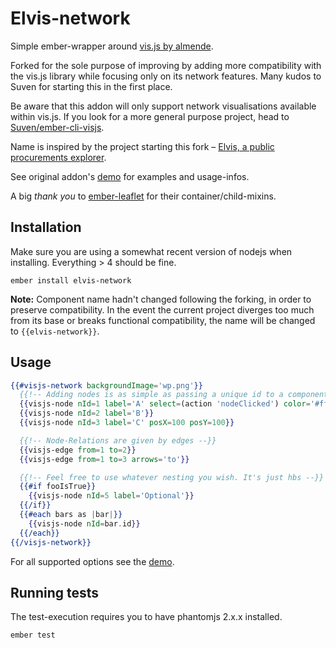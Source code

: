 # Elvis-network 

Simple ember-wrapper around [vis.js by almende](https://github.com/almende/vis).

Forked for the sole purpose of improving by adding more compatibility with the 
vis.js library while focusing only on its network features. Many kudos to Suven for
starting this in the first place.

Be aware that this addon will only support network visualisations available within vis.js. 
If you look for a more general purpose project, head to [Suven/ember-cli-visjs](https://github.com/Suven/ember-cli-visjs).

Name is inspired by the project starting this fork – 
[Elvis, a public procurements explorer](https://github.com/tenders-exposed/elvis-ember).

See original addon's [demo](http://suven.github.io/ember-cli-visjs/) for examples and usage-infos.

A big _thank you_ to [ember-leaflet](https://github.com/miguelcobain/ember-leaflet) for their container/child-mixins.

## Installation

Make sure you are using a somewhat recent version of nodejs when installing. Everything > 4 should be fine.

`ember install elvis-network`

**Note:** Component name hadn't changed following the forking, in order to preserve compatibility. In the event the 
current project diverges too much from its base or breaks functional compatibility, the name will be changed to 
`{{elvis-network}}`.

## Usage

```handlebars
{{#visjs-network backgroundImage='wp.png'}}
  {{!-- Adding nodes is as simple as passing a unique id to a component. The rest is optional --}}
  {{visjs-node nId=1 label='A' select=(action 'nodeClicked') color='#ff0000'}}
  {{visjs-node nId=2 label='B'}}
  {{visjs-node nId=3 label='C' posX=100 posY=100}}

  {{!-- Node-Relations are given by edges --}}
  {{visjs-edge from=1 to=2}}
  {{visjs-edge from=1 to=3 arrows='to'}}

  {{!-- Feel free to use whatever nesting you wish. It's just hbs --}}
  {{#if fooIsTrue}}
    {{visjs-node nId=5 label='Optional'}}
  {{/if}}
  {{#each bars as |bar|}}
    {{visjs-node nId=bar.id}}
  {{/each}}
{{/visjs-network}}
```

For all supported options see the [demo](http://suven.github.io/ember-cli-visjs/).

## Running tests

The test-execution requires you to have phantomjs 2.x.x installed.

`ember test`

